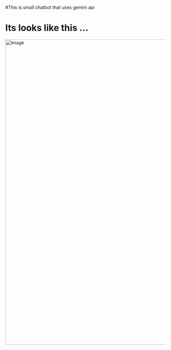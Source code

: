 #This is small chatbot that uses gemini api 
<h1>Its looks like this ...</h1>
<img width="959" alt="Image" src="https://github.com/user-attachments/assets/3f7c1029-0de0-4918-9985-51836f2ff84b" />
